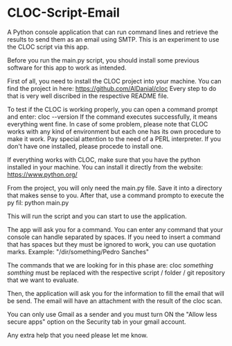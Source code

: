 # CLOC-Script-Email
A Python console application that can run command lines and retrieve the results to send them as an email using SMTP. This is an experiment to use the CLOC script via this app.

Before you run the main.py script, you should install some previous software for this app to work as intended.

First of all, you need to install the CLOC project into your machine. You can find the project in here: https://github.com/AlDanial/cloc
Every step to do that is very well discribed in the respective README file.

To test if the CLOC is working properly, you can open a command prompt and enter: cloc --version
If the command executes successfully, it means everything went fine. 
In case of some problem, please note that CLOC works with any kind of environment but each one has its own procedure to make it work. 
Pay special attention to the need of a PERL interpreter. If you don't have one installed, please procede to install one.

If everything works with CLOC, make sure that you have the python installed in your machine. You can install it directly from the website: https://www.python.org/


From the project, you will only need the main.py file. Save it into a directory that makes sense to you.
After that, use a command prompto to execute the py fil: python main.py

This will run the script and you can start to use the application.

The app will ask you for a command. You can enter any command that your console can handle separated by spaces. If you need to insert a command that has spaces but they must be ignored to work, you can use quotation marks. Example: "/dir/something/Pedro Sanches"

The commands that we are looking for in this phase are: cloc *something*
*somthing* must be replaced with the respective script / folder / git repository that we want to evaluate.

Then, the application will ask you for the information to fill the email that will be send. The email will have an attachment with the result of the cloc scan.

You can only use Gmail as a sender and you must turn ON the "Allow less secure apps" option on the Security tab in your gmail account.

Any extra help that you need please let me know.
